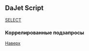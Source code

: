 ## DaJet Script

[SELECT](https://github.com/zhichkin/dajet/tree/main/doc/dajet-script/databases/select/README.md)

### Коррелированные подзапросы



[Наверх](#коррелированные-подзапросы)
